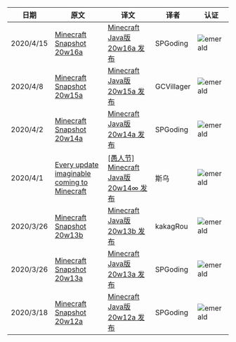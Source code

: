 |日期|原文|译文|译者|认证|
|---|---|---|---|---|
|2020/4/15|[Minecraft Snapshot 20w16a](https://www.minecraft.net/en-us/article/minecraft-snapshot-20w16a)|[Minecraft Java版 20w16a 发布](https://www.mcbbs.net/thread-1019846-1-1.html)|SPGoding|![emerald](https://user-images.githubusercontent.com/15277496/76684841-320b4a80-65dd-11ea-8206-e766bbbd3b7d.png)|
|2020/4/8|[Minecraft Snapshot 20w15a](https://www.minecraft.net/en-us/article/minecraft-snapshot-20w15a)|[Minecraft Java版 20w15a 发布](https://www.mcbbs.net/thread-1012117-1-1.html)|GCVillager|![emerald](https://user-images.githubusercontent.com/15277496/76684841-320b4a80-65dd-11ea-8206-e766bbbd3b7d.png)|
|2020/4/2|[Minecraft Snapshot 20w14a](https://www.minecraft.net/en-us/article/minecraft-snapshot-20w14a)|[Minecraft Java版 20w14a 发布](https://www.mcbbs.net/thread-1006587-1-1.html)|SPGoding|![emerald](https://user-images.githubusercontent.com/15277496/76684841-320b4a80-65dd-11ea-8206-e766bbbd3b7d.png)|
|2020/4/1|[Every update imaginable coming to Minecraft](https://www.minecraft.net/en-us/article/every-update-imaginable-coming-minecraft)|[[愚人节] Minecraft Java版 20w14∞ 发布](https://www.mcbbs.net/thread-1005812-1-1.html)|斯乌|![emerald](https://user-images.githubusercontent.com/15277496/76684841-320b4a80-65dd-11ea-8206-e766bbbd3b7d.png)|
|2020/3/26|[Minecraft Snapshot 20w13b](https://www.minecraft.net/en-us/article/minecraft-snapshot-20w13a?b)|[Minecraft Java版 20w13b 发布](https://www.mcbbs.net/thread-998413-1-1.html)|kakagRou|![emerald](https://user-images.githubusercontent.com/15277496/76684841-320b4a80-65dd-11ea-8206-e766bbbd3b7d.png)|
|2020/3/26|[Minecraft Snapshot 20w13a](https://www.minecraft.net/en-us/article/minecraft-snapshot-20w13a)|[Minecraft Java版 20w13a 发布](https://www.mcbbs.net/thread-997395-1-1.html)|SPGoding|![emerald](https://user-images.githubusercontent.com/15277496/76684841-320b4a80-65dd-11ea-8206-e766bbbd3b7d.png)|
|2020/3/18|[Minecraft Snapshot 20w12a](https://www.minecraft.net/en-us/article/minecraft-snapshot-20w12a)|[Minecraft Java版 20w12a 发布](https://www.mcbbs.net/thread-990302-1-1.html)|SPGoding|![emerald](https://user-images.githubusercontent.com/15277496/76684841-320b4a80-65dd-11ea-8206-e766bbbd3b7d.png)|
